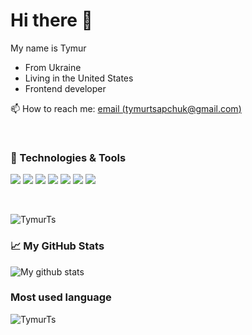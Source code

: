# Hi there 👋

My name is Tymur

* From Ukraine
* Living in the United States
* Frontend developer

📫 How to reach me: [email (tymurtsapchuk@gmail.com)](mailto:tymurtsapchuk@gmail.com)

<br/>

### 🔧 Technologies & Tools

![](https://img.shields.io/badge/Code-JavaScript-informational?style=flat-square&logo=javascript&logoColor=white&color=2bbc8a)
![](https://img.shields.io/badge/Code-Angular-informational?style=flat-square&logo=angular&logoColor=white&color=2bbc8a)
![](https://img.shields.io/badge/Code-TypeScript-informational?style=flat-square&logo=typescript&logoColor=white&color=2bbc8a)
![](https://img.shields.io/badge/Code-CSS%7Ccss_In_JS%7CPostCSS-informational?style=flat-square&logo=css3&logoColor=white&color=2bbc8a)
![](https://img.shields.io/badge/Tools-Docker-informational?style=flat&logo=Docker&logoColor=white&color=2bbc8a)
![](https://img.shields.io/badge/Tools-Git-informational?style=flat&logo=Git&logoColor=white&color=2bbc8a)
![](https://img.shields.io/badge/Shell-Bash-informational?style=flat-square&logo=gnu-bash&logoColor=white&color=2bbc8a)


<br/>

<p align="left"> <img src="https://komarev.com/ghpvc/?username=TymurTs&label=Profile%20views&color=0e75b6&style=flat" alt="TymurTs" /> </p>

### 📈 My GitHub Stats
  
![My github stats](https://github-readme-stats.vercel.app/api?username=TymurTs&show_icons=true&count_private=true&hide=stars)




### Most used language

<img align="left" src="https://github-readme-stats.vercel.app/api/top-langs?username=TymurTs&show_icons=true&locale=en&layout=compact" alt="TymurTs" />

<br/>

<!--
**TymurTs/TymurTs** is a ✨ _special_ ✨ repository because its `README.md` (this file) appears on your GitHub profile.

